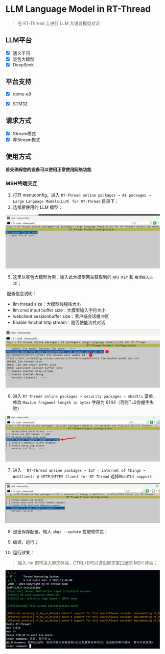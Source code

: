 # LLM Language Model in RT-Thread

> 在 RT-Thread 上进行 LLM 大语言模型对话

## LLM平台

- [x] 通义千问
- [x] 豆包大模型
- [x] DeepSeek

## 平台支持

- [x] qemu-a9

- [x] STM32

## 请求方式

- [x] Stream模式
- [x] 非Stream模式

## 使用方式

**首先确保您的设备可以使用正常使用网络功能**

### MSH终端交互

1. 打开 menuconfig，进入 `RT-Thread online packages → AI packages → Large Language Models(LLM) for RT-Thread` 目录下；
2. 选择要使用的 LLM 模型：

![](docs/7.png)

5. 这里以豆包大模型为例：输入此大模型网站获取到的 `API KEY` 和 `推理接入点ID`；

​	配置信息说明：

* llm thread size：大模型线程栈大小
* llm cmd input buffer size：大模型输入字符大小
* webclient sessionbuffer size：客户端会话缓冲区
* Enable llmchat http stream：是否使能流式对话

![](docs/8.png)

6.   进入 `RT-Thread online packages → security packages → mbedtls` 菜单，修改 `Maxium fragment length in bytes` 字段为 6144（否则TLS会握手失败）

![](docs/9.png)

7. 进入 `  RT-Thread online packages → IoT - internet of things → WebClient: A HTTP/HTTPS Client for RT-Thread` 选择`MbedTLS support`

![](docs/1.1.png)

8. 退出保存配置，输入 `pkgs --update` 拉取软件包；

9. 编译，运行；
10. 运行效果：

> 输入 llm 即可进入聊天终端，CTRL+D可以退出聊天窗口返回 MSH 终端；

![](docs/10.png)